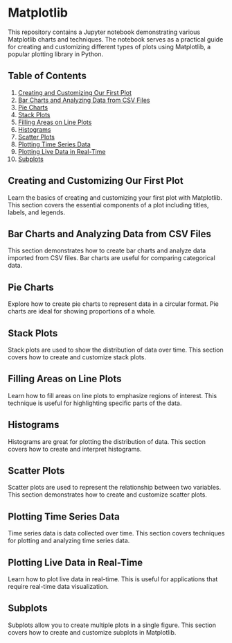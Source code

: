 # Matplotlib
This repository contains a Jupyter notebook demonstrating various Matplotlib charts and techniques. The notebook serves as a practical guide for creating and customizing different types of plots using Matplotlib, a popular plotting library in Python.

## Table of Contents

1. [Creating and Customizing Our First Plot](#creating-and-customizing-our-first-plot)
2. [Bar Charts and Analyzing Data from CSV Files](#bar-charts-and-analyzing-data-from-csv-files)
3. [Pie Charts](#pie-charts)
4. [Stack Plots](#stack-plots)
5. [Filling Areas on Line Plots](#filling-areas-on-line-plots)
6. [Histograms](#histograms)
7. [Scatter Plots](#scatter-plots)
8. [Plotting Time Series Data](#plotting-time-series-data)
9. [Plotting Live Data in Real-Time](#plotting-live-data-in-real-time)
10. [Subplots](#subplots)

## Creating and Customizing Our First Plot

Learn the basics of creating and customizing your first plot with Matplotlib. This section covers the essential components of a plot including titles, labels, and legends.

## Bar Charts and Analyzing Data from CSV Files

This section demonstrates how to create bar charts and analyze data imported from CSV files. Bar charts are useful for comparing categorical data.

## Pie Charts

Explore how to create pie charts to represent data in a circular format. Pie charts are ideal for showing proportions of a whole.

## Stack Plots

Stack plots are used to show the distribution of data over time. This section covers how to create and customize stack plots.

## Filling Areas on Line Plots

Learn how to fill areas on line plots to emphasize regions of interest. This technique is useful for highlighting specific parts of the data.

## Histograms

Histograms are great for plotting the distribution of data. This section covers how to create and interpret histograms.

## Scatter Plots

Scatter plots are used to represent the relationship between two variables. This section demonstrates how to create and customize scatter plots.

## Plotting Time Series Data

Time series data is data collected over time. This section covers techniques for plotting and analyzing time series data.

## Plotting Live Data in Real-Time

Learn how to plot live data in real-time. This is useful for applications that require real-time data visualization.

## Subplots

Subplots allow you to create multiple plots in a single figure. This section covers how to create and customize subplots in Matplotlib.

